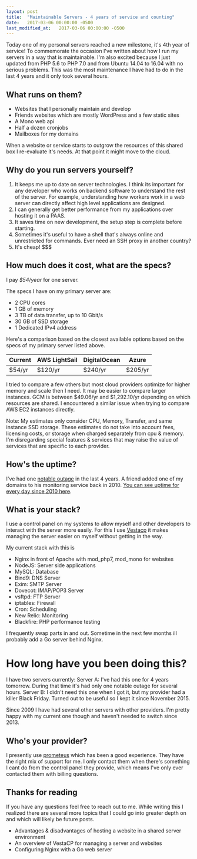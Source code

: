 ```yaml
---
layout: post
title:  "Maintainable Servers - 4 years of service and counting"
date:   2017-03-06 00:00:00 -0500
last_modified_at:   2017-03-06 00:00:00 -0500
---
```


Today one of my personal servers reached a new milestone, it's 4th year of service! To commemorate the occasion I've written about how I run my servers in a way that is maintainable. <!--more--> I'm also excited because I just updated from PHP 5.6 to PHP 7.0 and from Ubuntu 14.04 to 16.04 with no serious problems. This was the most maintenance I have had to do in the last 4 years and it only took several hours.

## What runs on them?
- Websites that I personally maintain and develop
- Friends websites which are mostly WordPress and a few static sites
- A Mono web api
- Half a dozen cronjobs
- Mailboxes for my domains

When a website or service starts to outgrow the resources of this shared box I re-evaluate it's needs. At that point it might move to the cloud.

## Why do you run servers yourself?
1. It keeps me up to date on server technologies. I think its important for any developer who works on backend software to understand the rest of the server. For example, understanding how workers work in a web server can directly affect high level applications are designed.
2. I can generally get better performance from my applications over hosting it on a PAAS.
3. It saves time on new development, the setup step is complete before starting.
4. Sometimes it's useful to have a shell that's always online and unrestricted for commands. Ever need an SSH proxy in another country?
5. It's cheap! $$$

## How much does it cost, what are the specs?
I pay *$54/year* for one server.

The specs I have on my primary server are:
- 2 CPU cores
- 1 GB of memory
- 3 TB of data transfer, up to 10 Gbit/s
- 30 GB of SSD storage
- 1 Dedicated IPv4 address

Here's a comparison based on the closest available options based on the specs of my primary server listed above.

| Current | AWS LightSail | DigitalOcean | Azure   |
|----------|---------------|--------------|---------|
| $54/yr   | $120/yr       | $240/yr      | $205/yr |

I tried to compare a few others but most cloud providers optimize for higher memory and scale then I need. It may be easier to compare larger instances. GCM is between $49.06/yr and $1,292.10/yr depending on which resources are shared. I encountered a similar issue when trying to compare AWS EC2 instances directly.

Note: My estimates only consider CPU, Memory, Transfer, and same instance SSD storage. These estimates do not take into account fees, licensing costs, or storage when charged separately from cpu & memory. I'm disregarding special features & services that may raise the value of services that are specific to each provider.

## How's the uptime?
I've had one [notable outage](https://partyvan.eu/transparency/emails/2015-02-17-prometeus-outage.txt) in the last 4 years. A friend added one of my domains to his monitoring service back in 2010. [You can see uptime for every day since 2010 here](http://chemicalservers.grd.net.pl/monitor/archive/?2016-10-01).

## What is your stack?
I use a control panel on my systems to allow myself and other developers to interact with the server more easily. For this I use [Vestacp](https://vestacp.com/) it makes managing the server easier on myself without getting in the way.

My current stack with this is
- Nginx in front of Apache with mod_php7, mod_mono for websites
- NodeJS: Server side applications
- MySQL: Database
- Bind9: DNS Server
- Exim: SMTP Server
- Dovecot: IMAP/POP3 Server
- vsftpd: FTP Server
- iptables: Firewall
- Cron: Scheduling
- New Relic: Monitoring
- Blackfire: PHP performance testing

I frequently swap parts in and out. Sometime in the next few months ill probably add a Go server behind Nginx.

# How long have you been doing this?
I have two servers currently:
Server A: I've had this one for 4 years tomorrow. During that time it's had only one notable outage for several hours.
Server B: I didn't need this one when I got it, but my provider had a killer Black Friday. Turned out to be useful so I kept it since November 2015.

Since 2009 I have had several other servers with other providers. I'm pretty happy with my current one though and haven't needed to switch since 2013.

## Who's your provider?
I presently use [prometeus](https://www.prometeus.net/) which has been a good experience. They have the right mix of support for me. I only contact them when there's something I cant do from the control panel they provide, which means I've only ever contacted them with billing questions.

## Thanks for reading
If you have any questions feel free to reach out to me. While writing this I realized there are several more topics that I could go into greater depth on and which will likely be future posts.
- Advantages & disadvantages of hosting a website in a shared server environment
- An overview of VestaCP for managing a server and websites
- Configuring Nginx with a Go web server
